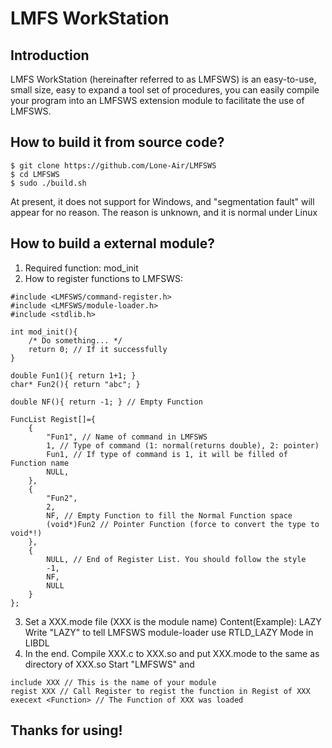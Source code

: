 # LMFS WorkStation

## Introduction

LMFS WorkStation (hereinafter referred to as LMFSWS) is an easy-to-use, small size, easy to expand a tool set of procedures, you can easily compile your program into an LMFSWS extension module to facilitate the use of LMFSWS.

## How to build it from source code?
```
$ git clone https://github.com/Lone-Air/LMFSWS
$ cd LMFSWS
$ sudo ./build.sh
```

At present, it does not support for Windows, and "segmentation fault" will appear for no reason. The reason is unknown, and it is normal under Linux

## How to build a external module?

1. Required function: mod_init
2. How to register functions to LMFSWS:
```
#include <LMFSWS/command-register.h>
#include <LMFSWS/module-loader.h>
#include <stdlib.h>

int mod_init(){
    /* Do something... */
    return 0; // If it successfully
}

double Fun1(){ return 1+1; }
char* Fun2(){ return "abc"; }

double NF(){ return -1; } // Empty Function

FuncList Regist[]={
    {
        "Fun1", // Name of command in LMFSWS
        1, // Type of command (1: normal(returns double), 2: pointer)
        Fun1, // If type of command is 1, it will be filled of Function name
        NULL, 
    },
    {
        "Fun2",
        2,
        NF, // Empty Function to fill the Normal Function space
        (void*)Fun2 // Pointer Function (force to convert the type to void*!)
    },
    {
        NULL, // End of Register List. You should follow the style
        -1,
        NF,
        NULL
    }
};
```
3. Set a XXX.mode file (XXX is the module name)
    Content(Example):
        LAZY
    Write "LAZY" to tell LMFSWS module-loader use RTLD_LAZY Mode in LIBDL
4. In the end. Compile XXX.c to XXX.so and put XXX.mode to the same as directory of XXX.so
   Start "LMFSWS" and
```
include XXX // This is the name of your module
regist XXX // Call Register to regist the function in Regist of XXX
execext <Function> // The Function of XXX was loaded
```

## Thanks for using!
